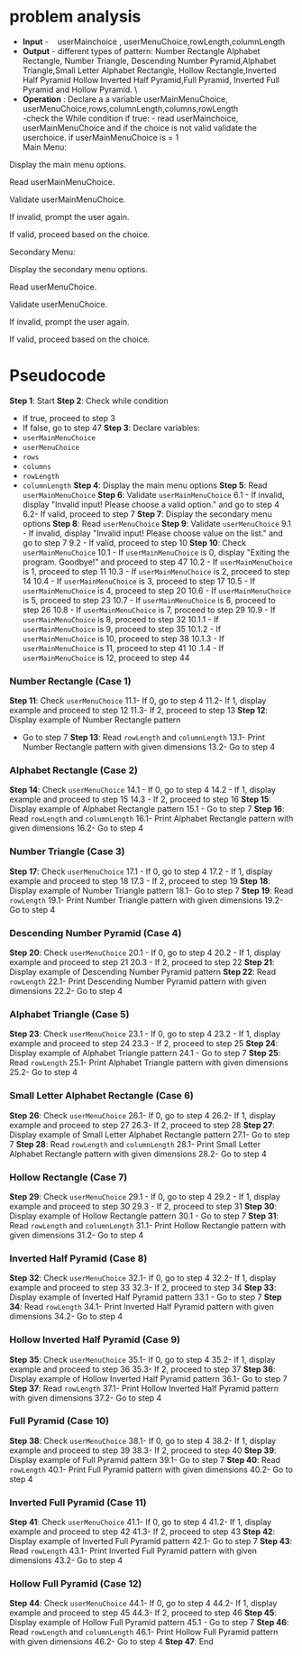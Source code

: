 # problem analysis
 - **Input** - &nbsp;&nbsp; userMainchoice , userMenuChoice,rowLength,columnLength
 - **Output** - different types of pattern: Number Rectangle Alphabet Rectangle, Number Triangle, Descending Number Pyramid,Alphabet Triangle,Small Letter Alphabet Rectangle, Hollow Rectangle,Inverted Half Pyramid Hollow Inverted Half Pyramid,Full Pyramid, Inverted Full Pyramid and Hollow Pyramid. \ 
 - **Operation** : Declare a a variable userMainMenuChoice, userMenuChoice,rows,columnLength,columns,rowLength\
 -check the While condition if true: - read userMainchoice, userMainMenuChoice and if the choice is not valid validate the userchoice. if userMainMenuChoice is = 1\
Main Menu:

Display the main menu options.

Read userMainMenuChoice.

Validate userMainMenuChoice.

If invalid, prompt the user again.

If valid, proceed based on the choice.

Secondary Menu:

Display the secondary menu options.

Read userMenuChoice.

Validate userMenuChoice.

If invalid, prompt the user again.

If valid, proceed based on the choice.

# Pseudocode
**Step 1**: Start
**Step 2**: Check while condition
  - If true, proceed to step 3
  - If false, go to step 47
**Step 3**: Declare variables:
  - `userMainMenuChoice`
  - `userMenuChoice`
  - `rows`
  - `columns`
  - `rowLength`
  - `columnLength`
**Step 4**: Display the main menu options
**Step 5**: Read `userMainMenuChoice`
**Step 6**: Validate `userMainMenuChoice`
 6.1 - If invalid, display "Invalid input! Please choose a valid option." and go to step 4
 6.2- If valid, proceed to step 7
**Step 7**: Display the secondary menu options
**Step 8**: Read `userMenuChoice`
**Step 9**: Validate `userMenuChoice`
 9.1 - If invalid, display "Invalid input! Please choose value on the list." and go to step 7
 9.2 - If valid, proceed to step 10
**Step 10**: Check `userMainMenuChoice`
10.1  - If `userMainMenuChoice` is 0, display "Exiting the program. Goodbye!" and proceed to step 47
10.2  - If `userMainMenuChoice` is 1, proceed to step 11
10.3  - If `userMainMenuChoice` is 2, proceed to step 14
10.4  - If `userMainMenuChoice` is 3, proceed to step 17
10.5  - If `userMainMenuChoice` is 4, proceed to step 20
10.6  - If `userMainMenuChoice` is 5, proceed to step 23
10.7  - If `userMainMenuChoice` is 6, proceed to step 26
10.8  - If `userMainMenuChoice` is 7, proceed to step 29
10.9  - If `userMainMenuChoice` is 8, proceed to step 32
10.1.1  - If `userMainMenuChoice` is 9, proceed to step 35
10.1.2  - If `userMainMenuChoice` is 10, proceed to step 38
10.1.3  - If `userMainMenuChoice` is 11, proceed to step 41
10 .1.4 - If `userMainMenuChoice` is 12, proceed to step 44

### Number Rectangle (Case 1)
**Step 11**: Check `userMenuChoice`
  11.1- If 0, go to step 4
  11.2- If 1, display example and proceed to step 12
  11.3- If 2, proceed to step 13
**Step 12**: Display example of Number Rectangle pattern
  - Go to step 7
**Step 13**: Read `rowLength` and `columnLength`
  13.1- Print Number Rectangle pattern with given dimensions
  13.2- Go to step 4
### Alphabet Rectangle (Case 2)
**Step 14**: Check `userMenuChoice`
 14.1 - If 0, go to step 4
 14.2 - If 1, display example and proceed to step 15
 14.3 - If 2, proceed to step 16
**Step 15**: Display example of Alphabet Rectangle pattern
 15.1 - Go to step 7
**Step 16**: Read `rowLength` and `columnLength`
  16.1- Print Alphabet Rectangle pattern with given dimensions
  16.2- Go to step 4
### Number Triangle (Case 3)
**Step 17**: Check `userMenuChoice`
 17.1 - If 0, go to step 4
 17.2 - If 1, display example and proceed to step 18
 17.3 - If 2, proceed to step 19
**Step 18**: Display example of Number Triangle pattern
 18.1- Go to step 7
**Step 19**: Read `rowLength`
  19.1- Print Number Triangle pattern with given dimensions
  19.2- Go to step 4
### Descending Number Pyramid (Case 4)
**Step 20**: Check `userMenuChoice`
 20.1 - If 0, go to step 4
 20.2 - If 1, display example and proceed to step 21
 20.3 - If 2, proceed to step 22
**Step 21**: Display example of Descending Number Pyramid pattern
**Step 22**: Read `rowLength`
 22.1- Print Descending Number Pyramid pattern with given dimensions
 22.2- Go to step 4
### Alphabet Triangle (Case 5)
**Step 23**: Check `userMenuChoice`
 23.1 - If 0, go to step 4
 23.2 - If 1, display example and proceed to step 24
 23.3 - If 2, proceed to step 25
**Step 24**: Display example of Alphabet Triangle pattern
  24.1 - Go to step 7
**Step 25**: Read `rowLength`
  25.1- Print Alphabet Triangle pattern with given dimensions
  25.2- Go to step 4
### Small Letter Alphabet Rectangle (Case 6)
**Step 26**: Check `userMenuChoice`
  26.1- If 0, go to step 4
  26.2- If 1, display example and proceed to step 27
  26.3- If 2, proceed to step 28
**Step 27**: Display example of Small Letter Alphabet Rectangle pattern
  27.1- Go to step 7
**Step 28**: Read `rowLength` and `columnLength`
  28.1- Print Small Letter Alphabet Rectangle pattern with given dimensions
  28.2- Go to step 4
### Hollow Rectangle (Case 7)
**Step 29**: Check `userMenuChoice`
 29.1 - If 0, go to step 4
 29.2 - If 1, display example and proceed to step 30
 29.3 - If 2, proceed to step 31
**Step 30**: Display example of Hollow Rectangle pattern
  30.1 - Go to step 7
**Step 31**: Read `rowLength` and `columnLength`
  31.1- Print Hollow Rectangle pattern with given dimensions
  31.2- Go to step 4
### Inverted Half Pyramid (Case 8)
**Step 32**: Check `userMenuChoice`
  32.1- If 0, go to step 4
  32.2- If 1, display example and proceed to step 33
  32.3- If 2, proceed to step 34
**Step 33**: Display example of Inverted Half Pyramid pattern
 33.1 - Go to step 7
**Step 34**: Read `rowLength`
  34.1- Print Inverted Half Pyramid pattern with given dimensions
  34.2- Go to step 4
### Hollow Inverted Half Pyramid (Case 9)
**Step 35**: Check `userMenuChoice`
  35.1- If 0, go to step 4
  35.2- If 1, display example and proceed to step 36
  35.3- If 2, proceed to step 37
**Step 36**: Display example of Hollow Inverted Half Pyramid pattern
  36.1- Go to step 7
**Step 37**: Read `rowLength`
  37.1- Print Hollow Inverted Half Pyramid pattern with given dimensions
  37.2- Go to step 4
### Full Pyramid (Case 10)
**Step 38**: Check `userMenuChoice`
  38.1- If 0, go to step 4
  38.2- If 1, display example and proceed to step 39
  38.3- If 2, proceed to step 40
**Step 39**: Display example of Full Pyramid pattern
  39.1- Go to step 7
**Step 40**: Read `rowLength`
  40.1- Print Full Pyramid pattern with given dimensions
  40.2- Go to step 4
### Inverted Full Pyramid (Case 11)
**Step 41**: Check `userMenuChoice`
  41.1- If 0, go to step 4
  41.2- If 1, display example and proceed to step 42
  41.3- If 2, proceed to step 43
**Step 42**: Display example of Inverted Full Pyramid pattern
  42.1- Go to step 7
**Step 43**: Read `rowLength`
  43.1- Print Inverted Full Pyramid pattern with given dimensions
  43.2- Go to step 4
### Hollow Full Pyramid (Case 12)
**Step 44**: Check `userMenuChoice`
  44.1- If 0, go to step 4
  44.2- If 1, display example and proceed to step 45
  44.3- If 2, proceed to step 46
**Step 45**: Display example of Hollow Full Pyramid pattern
  45.1 - Go to step 7
**Step 46**: Read `rowLength` and `columnLength`
  46.1- Print Hollow Full Pyramid pattern with given dimensions
  46.2- Go to step 4
**Step 47**: End
